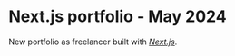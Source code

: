 # Next.js portfolio - May 2024

New portfolio as freelancer built with [_Next.js_](https://nextjs.org).
